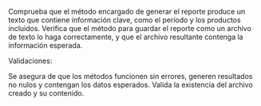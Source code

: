 Comprueba que el método encargado de generar el reporte produce un texto que contiene información clave, como el período y los productos incluidos.
Verifica que el método para guardar el reporte como un archivo de texto lo haga correctamente, y que el archivo resultante contenga la información esperada.

Validaciones:

Se asegura de que los métodos funcionen sin errores, generen resultados no nulos y contengan los datos esperados.
Valida la existencia del archivo creado y su contenido.
